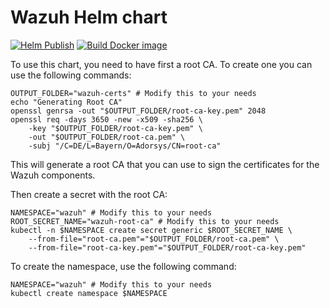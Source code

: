 # Wazuh Helm chart

[![Helm Publish](https://github.com/ADORSYS-GIS/wazuh-helm/actions/workflows/helm-publish.yml/badge.svg)](https://github.com/ADORSYS-GIS/wazuh-helm/actions/workflows/helm-publish.yml) [![Build Docker image](https://github.com/ADORSYS-GIS/wazuh-helm/actions/workflows/build-envsubst.yml/badge.svg)](https://github.com/ADORSYS-GIS/wazuh-helm/actions/workflows/build-envsubst.yml)

To use this chart, you need to have first a root CA.
To create one you can use the following commands:
```shell
OUTPUT_FOLDER="wazuh-certs" # Modify this to your needs
echo "Generating Root CA"
openssl genrsa -out "$OUTPUT_FOLDER/root-ca-key.pem" 2048
openssl req -days 3650 -new -x509 -sha256 \
    -key "$OUTPUT_FOLDER/root-ca-key.pem" \
    -out "$OUTPUT_FOLDER/root-ca.pem" \
    -subj "/C=DE/L=Bayern/O=Adorsys/CN=root-ca"
```

This will generate a root CA that you can use to sign
the certificates for the Wazuh components.

Then create a secret with the root CA:
```shell
NAMESPACE="wazuh" # Modify this to your needs
ROOT_SECRET_NAME="wazuh-root-ca" # Modify this to your needs
kubectl -n $NAMESPACE create secret generic $ROOT_SECRET_NAME \
    --from-file="root-ca.pem"="$OUTPUT_FOLDER/root-ca.pem" \
    --from-file="root-ca-key.pem"="$OUTPUT_FOLDER/root-ca-key.pem"
```

To create the namespace, use the following command:
```shell
NAMESPACE="wazuh" # Modify this to your needs
kubectl create namespace $NAMESPACE
```
